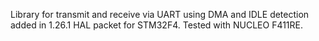 Library for transmit and receive via UART using DMA and IDLE detection added in 1.26.1 HAL packet for STM32F4. Tested with NUCLEO F411RE. 
